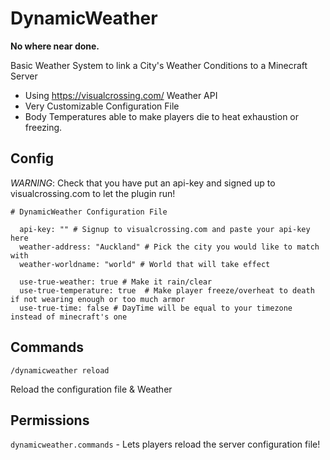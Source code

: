 # DynamicWeather #

**No where near done.**

Basic Weather System to link a City's Weather Conditions to a Minecraft Server

* Using https://visualcrossing.com/ Weather API
* Very Customizable Configuration File
* Body Temperatures able to make players die to heat exhaustion or freezing.

## Config ##

*WARNING*: Check that you have put an api-key and signed up to visualcrossing.com to let the plugin run!

```
# DynamicWeather Configuration File

  api-key: "" # Signup to visualcrossing.com and paste your api-key here
  weather-address: "Auckland" # Pick the city you would like to match with
  weather-worldname: "world" # World that will take effect

  use-true-weather: true # Make it rain/clear
  use-true-temperature: true  # Make player freeze/overheat to death if not wearing enough or too much armor
  use-true-time: false # DayTime will be equal to your timezone instead of minecraft's one

```

## Commands ##

`/dynamicweather reload`

Reload the configuration file & Weather


## Permissions ##

`dynamicweather.commands` - Lets players reload the server configuration file!

